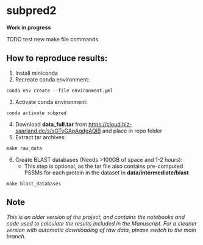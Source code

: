 # subpred2

**Work in progress**

TODO test new make file commands

## How to reproduce results:

1. Install miniconda
2. Recreate conda environment:
```
conda env create --file environment.yml
```
3. Activate conda environment: 
```
conda activate subpred
```
4. Download **data_full.tar** from https://cloud.hiz-saarland.de/s/sGTyGApAqdgAQiB and place in repo folder
5. Extract tar archives:
```
make raw_data
```
6. Create BLAST databases (Needs >100GB of space and 1-2 hours): 
    - This step is optional, as the tar file also contains pre-computed PSSMs for each protein in the dataset in **data/intermediate/blast**
```
make blast_databases
```

## Note

*This is an older version of the project, and contains the notebooks and code used to calculate the results included in the Manuscript. For a cleaner version with automatic downloading of raw data, please switch to the main branch.*
